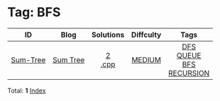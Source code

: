
# Tag: BFS
| ID | Blog | Solutions | Diffculty | Tags |
|:----:|:----:|:-------:|:----:|:----:|
| [Sum-Tree](https://binarysearch.com/problems/Sum-Tree) | [Sum Tree](https://helloacm.com/depth-first-search-and-breadth-first-search-algorithm-in-checking-sum-of-children-nodes-in-binary-tree/) | [2](https://github.com/DoctorLai/ACM/tree/master/binarysearch/Sum-Tree)<br/>[.cpp](https://github.com/DoctorLai/ACM/blob/master/binarysearch/.cpp.md)<BR/> | [MEDIUM](https://github.com/DoctorLai/ACM/blob/master/binarysearch/MEDIUM.md) | [DFS](https://github.com/DoctorLai/ACM/blob/master/binarysearch/DFS.md)<BR/>[QUEUE](https://github.com/DoctorLai/ACM/blob/master/binarysearch/QUEUE.md)<BR/>[BFS](https://github.com/DoctorLai/ACM/blob/master/binarysearch/BFS.md)<BR/>[RECURSION](https://github.com/DoctorLai/ACM/blob/master/binarysearch/RECURSION.md)<BR/> |

Total: **1**
[Index](https://github.com/DoctorLai/ACM/blob/master/binarysearch/README.md)